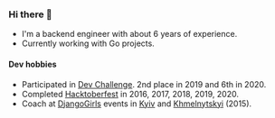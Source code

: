### Hi there 👋

- I'm a backend engineer with about 6 years of experience.
- Currently working with Go projects.

#### Dev hobbies

- Participated in [Dev Challenge](https://devchallenge.it/). 2nd place in 2019 and 6th in 2020.
- Completed [Hacktoberfest](https://hacktoberfest.digitalocean.com) in 2016, 2017, 2018, 2019, 2020.
- Coach at [DjangoGirls](https://djangogirls.org) events in [Kyiv](https://www.facebook.com/djangogirlskyiv/photos/a.1597027043880257/1597028007213494) and [Khmelnytskyi](https://www.facebook.com/uapycon/photos/a.903859323029360/903862623029030) (2015).
